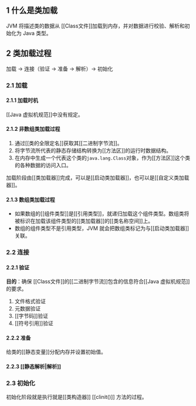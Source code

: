 ## 1 什么是类加载
JVM 将描述类的数据从 [[Class文件]]加载到内存，并对数据进行校验、解析和初始化为 Java 类型。

## 2 类加载过程
加载 -> 连接（验证 -> 准备 -> 解析）-> 初始化

### 2.1 加载

#### 2.1.1 加载时机
[[Java 虚拟机规范]]中没有规定。

#### 2.1.2 非数组类加载过程
1. 通过[[类的全限定名]]获取其[[二进制字节流]]。
2. 将字节流所代表的静态存储结构转换为[[方法区]]的运行时数据结构。
3. 在内存中生成一个代表这个类的`java.lang.Class`对象，作为[[方法区]]这个类的各种数据的访问入口。

加载阶段由[[类加载器]]完成，可以是[[启动类加载器]]，也可以是[[自定义类加载器]]。

#### 2.1.3 数组类加载过程
- 如果数组的[[组件类型]]是[[引用类型]]，就递归加载这个组件类型。数组类将被标识在加载该组件类型的[[类加载器]]的[[类名称空间]]上。
- 数组的组件类型不是引用类型，JVM 就会把数组类标记为与[[启动类加载器]]关联。

### 2.2 连接
#### 2.2.1 验证
**目的**：确保 [[Class文件]]的[[二进制字节流]]包含的信息符合[[Java 虚拟机规范]]的要求。
1. 文件格式验证
2. 元数据验证
3. [[字节码]]验证
4. [[符号引用]]验证

#### 2.2.2 准备
给类的[[静态变量]]分配内存并设置初始值。

#### 2.2.3 [[静态解析|解析]]

### 2.3 初始化
初始化阶段就是执行就是[[类构造器]] [[clinit()]] 方法的过程。

